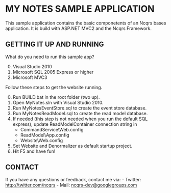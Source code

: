 MY NOTES SAMPLE APPLICATION
===========================

This sample application contains the basic componetents of an Ncqrs bases 
application. It is build with ASP.NET MVC2 and the Ncqrs Framework.

GETTING IT UP AND RUNNING
-------------------------

What do you need to run this sample app?

0. Visual Studio 2010
1. Microsoft SQL 2005 Express or higher
2. Microsoft MVC3

Follow these steps to get the website running.

0. Run BUILD.bat in the root folder (two up).
1. Open MyNotes.sln with Visual Studio 2010.
2. Run MyNotesEventStore.sql to create the event store database.
3. Run MyNotesReadModel.sql to create the read model database.
4. If needed (this step is not needed when you run the default SQL express), 
   update ReadModelContainer connection string in 
	- CommandService\Web.config
	- ReadModel\App.config
	- Website\Web.config
5. Set Website and Denormalizer as default startup project.
6. Hit F5 and have fun!

CONTACT
-------

If you have any questions or feedback, contact me via:
	- Twitter: <http://twitter.com/ncqrs>
	- Mail: ncqrs-dev@googlegroups.com